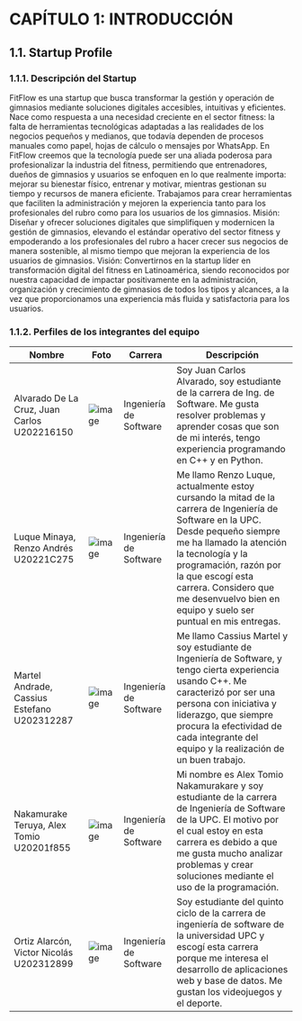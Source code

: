 # CAPÍTULO 1: INTRODUCCIÓN

## 1.1. Startup Profile

### 1.1.1. Descripción del Startup

FitFlow es una startup que busca transformar la gestión y operación de gimnasios mediante soluciones digitales accesibles, intuitivas y eficientes. Nace como respuesta a una necesidad creciente en el sector fitness: la falta de herramientas tecnológicas adaptadas a las realidades de los negocios pequeños y medianos, que todavía dependen de procesos manuales como papel, hojas de cálculo o mensajes por WhatsApp. En FitFlow creemos que la tecnología puede ser una aliada poderosa para profesionalizar la industria del fitness, permitiendo que entrenadores, dueños de gimnasios y usuarios se enfoquen en lo que realmente importa: mejorar su bienestar físico, entrenar y motivar, mientras gestionan su tiempo y recursos de manera eficiente. Trabajamos para crear herramientas que faciliten la administración y mejoren la experiencia tanto para los profesionales del rubro como para los usuarios de los gimnasios.
Misión: Diseñar y ofrecer soluciones digitales que simplifiquen y modernicen la gestión de gimnasios, elevando el estándar operativo del sector fitness y empoderando a los profesionales del rubro a hacer crecer sus negocios de manera sostenible, al mismo tiempo que mejoran la experiencia de los usuarios de gimnasios.
Visión: Convertirnos en la startup líder en transformación digital del fitness en Latinoamérica, siendo reconocidos por nuestra capacidad de impactar positivamente en la administración, organización y crecimiento de gimnasios de todos los tipos y alcances, a la vez que proporcionamos una experiencia más fluida y satisfactoria para los usuarios.

### 1.1.2. Perfiles de los integrantes del equipo

| Nombre | Foto | Carrera | Descripción |
|--------|------|---------|-------------|
| Alvarado De La Cruz, Juan Carlos U202216150 | ![image](https://github.com/user-attachments/assets/82ded8c5-a355-4197-8efa-65c4887b2e14) | Ingeniería de Software | Soy Juan Carlos Alvarado, soy estudiante de la carrera de Ing. de Software. Me gusta resolver problemas y aprender cosas que son de mi interés, tengo experiencia programando en C++ y en Python. |
| Luque Minaya, Renzo Andrés U20221C275 | ![image](https://github.com/user-attachments/assets/6afc3b9c-2851-4428-97c9-d6c26a65cb41) | Ingeniería de Software | Me llamo Renzo Luque, actualmente estoy cursando la mitad de la carrera de Ingeniería de Software en la UPC. Desde pequeño siempre me ha llamado la atención la tecnología y la programación, razón por la que escogí esta carrera. Considero que me desenvuelvo bien en equipo y suelo ser puntual en mis entregas. |
| Martel Andrade, Cassius Estefano U202312287 | ![image](https://github.com/user-attachments/assets/6d204cd7-48f9-4648-ba72-2c0328ebbd3d) | Ingeniería de Software | Me llamo Cassius Martel y soy estudiante de Ingeniería de Software, y tengo cierta experiencia usando C++. Me caracterizó por ser una persona con iniciativa y liderazgo, que siempre procura la efectividad de cada integrante del equipo y la realización de un buen trabajo. |
| Nakamurake Teruya, Alex Tomio U20201f855 | ![image](https://github.com/user-attachments/assets/154a072e-92bc-4a6b-958c-2c04a60a616a) | Ingeniería de Software | Mi nombre es Alex Tomio Nakamurakare y soy estudiante de la carrera de Ingeniería de Software de la UPC. El motivo por el cual estoy en esta carrera es debido a que me gusta mucho analizar problemas y crear soluciones mediante el uso de la programación. |
| Ortiz Alarcón, Victor Nicolás U202312899 | ![image](https://github.com/user-attachments/assets/66c8134f-6cae-491c-b6d6-06147f1f3cea) | Ingeniería de Software | Soy estudiante del quinto ciclo de la carrera de ingeniería de software de la universidad UPC y escogí esta carrera porque me interesa el desarrollo de aplicaciones web y base de datos. Me gustan los videojuegos y el deporte. |
